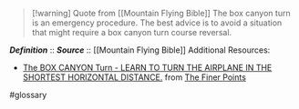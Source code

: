 > [!warning] Quote from [[Mountain Flying Bible]]
> The box canyon turn is an emergency procedure. The best advice is to avoid a situation that might require a box canyon turn course reversal.



***Definition***    :: 
***Source***         :: [[Mountain Flying Bible]]
Additional Resources:
- [The BOX CANYON Turn - LEARN TO TURN THE AIRPLANE IN THE SHORTEST HORIZONTAL DISTANCE.](https://www.youtube.com/watch?v=MlCK97CWd-A) from [The Finer Points](https://www.youtube.com/@TheFinerPoints)

#glossary